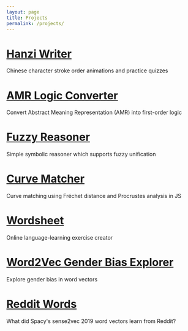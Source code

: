 ```yaml
---
layout: page
title: Projects
permalink: /projects/
---
```


# [Hanzi Writer](https://hanziwriter.org)

Chinese character stroke order animations and practice quizzes

# [AMR Logic Converter](https://github.com/chanind/amr-logic-converter)

Convert Abstract Meaning Representation (AMR) into first-order logic

# [Fuzzy Reasoner](https://github.com/fuzzy-reasoner/fuzzy-reasoner)

Simple symbolic reasoner which supports fuzzy unification

# [Curve Matcher](https://github.com/chanind/curve-matcher)

Curve matching using Fréchet distance and Procrustes analysis in JS

# [Wordsheet](https://wordsheet.io)

Online language-learning exercise creator

# [Word2Vec Gender Bias Explorer](https://chanind.github.io/word2vec-gender-bias-explorer/)

Explore gender bias in word vectors

# [Reddit Words](https://chanind.github.io/reddit-words/)

What did Spacy's sense2vec 2019 word vectors learn from Reddit?
